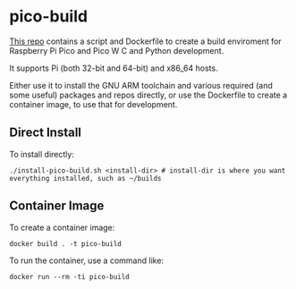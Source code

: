 # pico-build

[This repo](https://github.com/piersfinlayson/pico-build) contains a script and Dockerfile to create a build enviroment for Raspberry Pi Pico and Pico W C and Python development.

It supports Pi (both 32-bit and 64-bit) and x86_64 hosts.

Either use it to install the GNU ARM toolchain and various required (and some useful) packages and repos directly, or use the Dockerfile to create a container image, to use that for development.

## Direct Install

To install directly:

```
./install-pico-build.sh <install-dir> # install-dir is where you want everything installed, such as ~/builds
```

## Container Image

To create a container image:

```
docker build . -t pico-build
```

To run the container, use a command like:

```
docker run --rm -ti pico-build
```